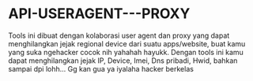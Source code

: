 # API-USERAGENT---PROXY
Tools ini dibuat dengan kolaborasi user agent dan proxy yang dapat menghilangkan jejak regional device dari suatu apps/website, buat kamu yang suka ngehacker cocok nih yahahah hayukk. Dengan tools ini kamu dapat menghilangkan jejak IP, Device, Imei, Dns pribadi, Hwid, bahkan sampai dpi lohh... Gg kan gua ya iyalaha hacker berkelas

